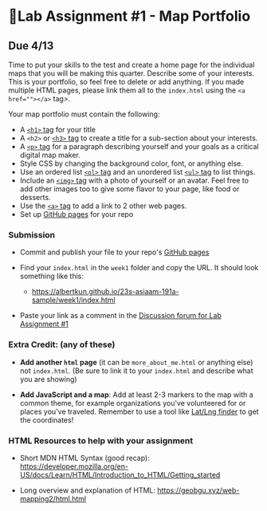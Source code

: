 # 📝Lab Assignment #1 - Map Portfolio

## Due 4/13
Time to put your skills to the test and create a home page for the individual maps that you will be making this quarter. Describe some of your interests. This is your portfolio, so feel free to delete or add anything. If you made multiple HTML pages, please link them all to the `index.html` using the `<a href=""></a>` tag>.

Your map portfolio must contain the following:

- A [`<h1>` tag](https://developer.mozilla.org/en-US/docs/Web/HTML/Element/Heading_Elements) for your title
- A `<h2>` or [`<h3>` tag](https://developer.mozilla.org/en-US/docs/Web/HTML/Element/Heading_Elements) to create a title for a sub-section about your interests. 
- A [`<p>` tag](https://developer.mozilla.org/en-US/docs/Web/HTML/Element/p) for a paragraph describing yourself and your goals as a critical digital map maker.
- Style CSS by changing the background color, font, or anything else.
- Use an ordered list [`<ol>` tag](https://developer.mozilla.org/en-US/docs/Web/HTML/Element/ol) and an unordered list [`<ul>` tag](https://developer.mozilla.org/en-US/docs/Web/HTML/Element/ul) to list things.
- Include an [`<img>` tag](https://developer.mozilla.org/en-US/docs/Web/HTML/Element/img) with a photo of yourself or an avatar. Feel free to add other images too to give some flavor to your page, like food or desserts.
- Use the [`<a>` tag](https://developer.mozilla.org/en-US/docs/Web/HTML/Element/a) to add a link to 2 other web pages.
- Set up [GitHub pages](../../help/submit.md) for your repo

###  Submission

- Commit and publish your file to your repo's [GitHub pages](https://guides.github.com/features/pages/)
- Find your `index.html` in the `week1` folder and copy the URL. It should look something like this:

  - https://albertkun.github.io/23s-asiaam-191a-sample/week1/index.html

- Paste your link as a comment in the [Discussion forum for Lab Assignment #1](https://github.com/albertkun/23S-ASIAAM-191A/discussions/2)

### Extra Credit: (any of these) 

   - **Add another `html` page** (it can be `more_about_me.html` or anything else) not `index.html`. (Be sure to link it to your `index.html` and describe what you are showing)
   
  - **Add JavaScript and a map**:  Add at least 2-3 markers to the map with a common theme, for example organizations you've volunteered for or places you've traveled. Remember to use a tool like [Lat/Lng finder](https://www.latlong.net/) to get the coordinates!

### HTML Resources to help with your assignment

- Short MDN HTML Syntax (good recap): 
https://developer.mozilla.org/en-US/docs/Learn/HTML/Introduction_to_HTML/Getting_started

- Long overview and explanation of HTML:
https://geobgu.xyz/web-mapping2/html.html
